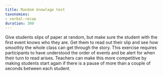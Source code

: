 ```yaml
---
title: Random knowlage test
taxonomies:
- verbal-recap
duration: 300
---
```


Give students slips of paper at random, but make sure the student with the first event knows who they are. Get them to read out their slip and see how smoothly the whole class can get through the story. This exercise requires participants to have understood the order of events and be alert for when their turn to read arises. Teachers can make this more competitive by making students start again if there is a pause of more than a couple of seconds between each student.